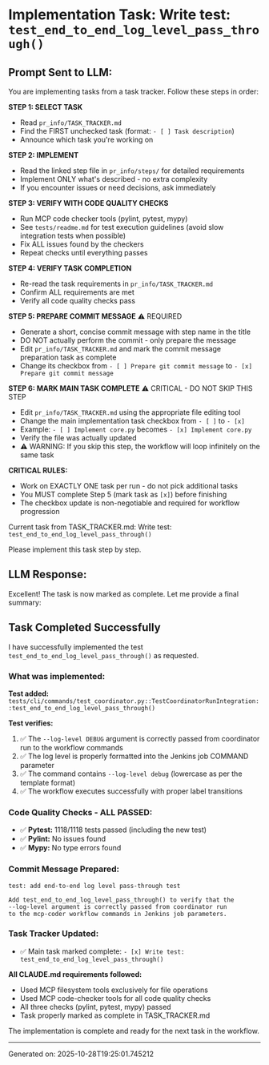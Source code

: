 # Implementation Task: Write test: `test_end_to_end_log_level_pass_through()`

## Prompt Sent to LLM:
You are implementing tasks from a task tracker. Follow these steps in order:

**STEP 1: SELECT TASK**
- Read `pr_info/TASK_TRACKER.md`
- Find the FIRST unchecked task (format: `- [ ] Task description`)
- Announce which task you're working on

**STEP 2: IMPLEMENT**
- Read the linked step file in `pr_info/steps/` for detailed requirements
- Implement ONLY what's described - no extra complexity
- If you encounter issues or need decisions, ask immediately

**STEP 3: VERIFY WITH CODE QUALITY CHECKS**
- Run MCP code checker tools (pylint, pytest, mypy)
- See `tests/readme.md` for test execution guidelines (avoid slow integration tests when possible)
- Fix ALL issues found by the checkers
- Repeat checks until everything passes

**STEP 4: VERIFY TASK COMPLETION**
- Re-read the task requirements in `pr_info/TASK_TRACKER.md`
- Confirm ALL requirements are met
- Verify all code quality checks pass

**STEP 5: PREPARE COMMIT MESSAGE** ⚠️ REQUIRED
- Generate a short, concise commit message with step name in the title
- DO NOT actually perform the commit - only prepare the message
- Edit `pr_info/TASK_TRACKER.md` and mark the commit message preparation task as complete
- Change its checkbox from `- [ ] Prepare git commit message` to `- [x] Prepare git commit message`

**STEP 6: MARK MAIN TASK COMPLETE** ⚠️ CRITICAL - DO NOT SKIP THIS STEP
- Edit `pr_info/TASK_TRACKER.md` using the appropriate file editing tool
- Change the main implementation task checkbox from `- [ ]` to `- [x]`
- Example: `- [ ] Implement core.py` becomes `- [x] Implement core.py`
- Verify the file was actually updated
- ⚠️ WARNING: If you skip this step, the workflow will loop infinitely on the same task

**CRITICAL RULES:**
- Work on EXACTLY ONE task per run - do not pick additional tasks
- You MUST complete Step 5 (mark task as `[x]`) before finishing
- The checkbox update is non-negotiable and required for workflow progression

Current task from TASK_TRACKER.md: Write test: `test_end_to_end_log_level_pass_through()`

Please implement this task step by step.

## LLM Response:
Excellent! The task is now marked as complete. Let me provide a final summary:

## Task Completed Successfully

I have successfully implemented the test `test_end_to_end_log_level_pass_through()` as requested.

### What was implemented:

**Test added:** `tests/cli/commands/test_coordinator.py::TestCoordinatorRunIntegration::test_end_to_end_log_level_pass_through()`

**Test verifies:**
1. ✅ The `--log-level DEBUG` argument is correctly passed from coordinator run to the workflow commands
2. ✅ The log level is properly formatted into the Jenkins job COMMAND parameter
3. ✅ The command contains `--log-level debug` (lowercase as per the template format)
4. ✅ The workflow executes successfully with proper label transitions

### Code Quality Checks - ALL PASSED:
- ✅ **Pytest:** 1118/1118 tests passed (including the new test)
- ✅ **Pylint:** No issues found
- ✅ **Mypy:** No type errors found

### Commit Message Prepared:
```
test: add end-to-end log level pass-through test

Add test_end_to_end_log_level_pass_through() to verify that the
--log-level argument is correctly passed from coordinator run
to the mcp-coder workflow commands in Jenkins job parameters.
```

### Task Tracker Updated:
- ✅ Main task marked complete: `- [x] Write test: test_end_to_end_log_level_pass_through()`

**All CLAUDE.md requirements followed:**
- Used MCP filesystem tools exclusively for file operations
- Used MCP code-checker tools for all code quality checks
- All three checks (pylint, pytest, mypy) passed
- Task properly marked as complete in TASK_TRACKER.md

The implementation is complete and ready for the next task in the workflow.

---
Generated on: 2025-10-28T19:25:01.745212